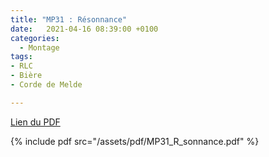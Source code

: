 ```yaml
---
title: "MP31 : Résonnance"
date:   2021-04-16 08:39:00 +0100
categories:
  - Montage
tags:
- RLC
- Bière
- Corde de Melde

---
```

[Lien du PDF](/assets/pdf/MP31_R_sonnance.pdf)

{% include pdf src="/assets/pdf/MP31_R_sonnance.pdf" %}

